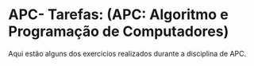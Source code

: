 # APC- Tarefas: (APC: Algoritmo e Programação de Computadores)
Aqui estão alguns dos exercicíos realizados durante a disciplina de APC.
